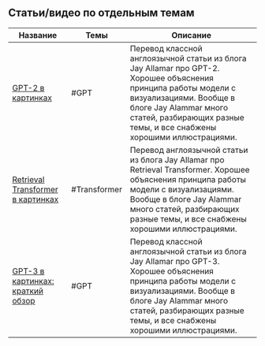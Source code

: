 ## Статьи/видео по отдельным темам
| Название  | Темы | Описание | 
| ------------- | ------------- | ------------- |
| [GPT-2 в картинках](https://habr.com/ru/post/490842/) | #GPT | Перевод классной англоязычной статьи из блога Jay Allamar про GPT-2. Хорошее объяснения принципа работы модели с визуализациями. Вообще в блоге Jay Alammar много статей, разбирающих разные темы, и все снабжены хорошими иллюстрациями.|
|[Retrieval Transformer в картинках](https://habr.com/ru/post/648705/) | #Transformer | Перевод англоязычной статьи из блога Jay Allamar про Retrieval Transformer. Хорошее объяснения принципа работы модели с визуализациями. Вообще в блоге Jay Alammar много статей, разбирающих разные темы, и все снабжены хорошими иллюстрациями. |
| [GPT-3 в картинках: краткий обзор](https://habr.com/ru/post/514698/) | #GPT | Перевод классной англоязычной статьи из блога Jay Allamar про GPT-3. Хорошее объяснения принципа работы модели с визуализациями. Вообще в блоге Jay Alammar много статей, разбирающих разные темы, и все снабжены хорошими иллюстрациями. |
